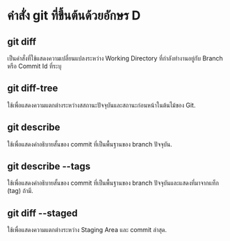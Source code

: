 # คำสั่ง git ที่ขึ้นต้นด้วยอักษร D
## git diff
เป็นคำสั่งที่ใช้แสดงความเปลี่ยนแปลงระหว่าง Working Directory ที่กำลังทำงานอยู่กับ Branch หรือ Commit Id ที่ระบุ
## git diff-tree
ใช้เพื่อแสดงความแตกต่างระหว่างสสถานะปัจจุบันและสถานะก่อนหน้าในต้นไม้ของ Git.
## git describe
ใช้เพื่อแสดงคำอธิบายสั้นของ commit ที่เป็นพื้นฐานของ branch ปัจจุบัน.
## git describe --tags
ใช้เพื่อแสดงคำอธิบายสั้นของ commit ที่เป็นพื้นฐานของ branch ปัจจุบันและแสดงที่มาจากแท็ก (tag) ถ้ามี.
## git diff --staged
ใช้เพื่อแสดงความแตกต่างระหว่าง Staging Area และ commit ล่าสุด.
